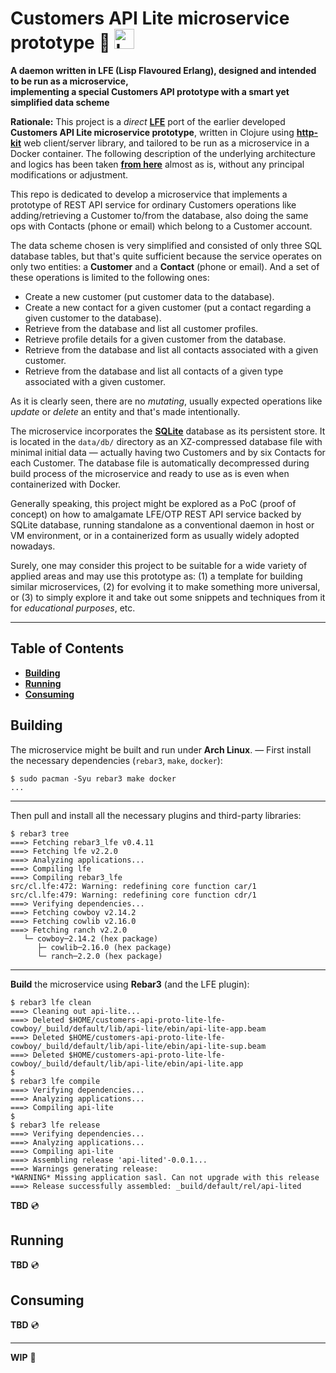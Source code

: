 # Customers API Lite microservice prototype :small_blue_diamond: <img src="https://blog.lfe.io/assets/images/posts/LispFlavoredErlang-medium-square.png" style="border:0;width:32px" alt="LFE (Lisp Flavoured Erlang)" />

**A daemon written in LFE (Lisp Flavoured Erlang), designed and intended to be run as a microservice,
<br />implementing a special Customers API prototype with a smart yet simplified data scheme**

**Rationale:** This project is a *direct* **[LFE](https://lfe.io "Lisp Flavoured Erlang")** port of the earlier developed **Customers API Lite microservice prototype**, written in Clojure using **[http-kit](https://http-kit.github.io "Simple, high-performance event-driven HTTP client+server for Clojure")** web client/server library, and tailored to be run as a microservice in a Docker container. The following description of the underlying architecture and logics has been taken **[from here](https://github.com/rgolubtsov/customers-api-proto-lite-clojure-httpkit/blob/main/README.md)** almost as is, without any principal modifications or adjustment.

This repo is dedicated to develop a microservice that implements a prototype of REST API service for ordinary Customers operations like adding/retrieving a Customer to/from the database, also doing the same ops with Contacts (phone or email) which belong to a Customer account.

The data scheme chosen is very simplified and consisted of only three SQL database tables, but that's quite sufficient because the service operates on only two entities: a **Customer** and a **Contact** (phone or email). And a set of these operations is limited to the following ones:

* Create a new customer (put customer data to the database).
* Create a new contact for a given customer (put a contact regarding a given customer to the database).
* Retrieve from the database and list all customer profiles.
* Retrieve profile details for a given customer from the database.
* Retrieve from the database and list all contacts associated with a given customer.
* Retrieve from the database and list all contacts of a given type associated with a given customer.

As it is clearly seen, there are no *mutating*, usually expected operations like *update* or *delete* an entity and that's made intentionally.

The microservice incorporates the **[SQLite](https://sqlite.org "A small, fast, self-contained, high-reliability, full-featured, SQL database engine")** database as its persistent store. It is located in the `data/db/` directory as an XZ-compressed database file with minimal initial data &mdash; actually having two Customers and by six Contacts for each Customer. The database file is automatically decompressed during build process of the microservice and ready to use as is even when containerized with Docker.

Generally speaking, this project might be explored as a PoC (proof of concept) on how to amalgamate LFE/OTP REST API service backed by SQLite database, running standalone as a conventional daemon in host or VM environment, or in a containerized form as usually widely adopted nowadays.

Surely, one may consider this project to be suitable for a wide variety of applied areas and may use this prototype as: (1) a template for building similar microservices, (2) for evolving it to make something more universal, or (3) to simply explore it and take out some snippets and techniques from it for *educational purposes*, etc.

---

## Table of Contents

* **[Building](#building)**
* **[Running](#running)**
* **[Consuming](#consuming)**

## Building

The microservice might be built and run under **Arch Linux**. &mdash; First install the necessary dependencies (`rebar3`, `make`, `docker`):

```
$ sudo pacman -Syu rebar3 make docker
...
```

---

Then pull and install all the necessary plugins and third-party libraries:

```
$ rebar3 tree
===> Fetching rebar3_lfe v0.4.11
===> Fetching lfe v2.2.0
===> Analyzing applications...
===> Compiling lfe
===> Compiling rebar3_lfe
src/cl.lfe:472: Warning: redefining core function car/1
src/cl.lfe:479: Warning: redefining core function cdr/1
===> Verifying dependencies...
===> Fetching cowboy v2.14.2
===> Fetching cowlib v2.16.0
===> Fetching ranch v2.2.0
   └─ cowboy─2.14.2 (hex package)
      ├─ cowlib─2.16.0 (hex package)
      └─ ranch─2.2.0 (hex package)
```

---

**Build** the microservice using **Rebar3** (and the LFE plugin):

```
$ rebar3 lfe clean
===> Cleaning out api-lite...
===> Deleted $HOME/customers-api-proto-lite-lfe-cowboy/_build/default/lib/api-lite/ebin/api-lite-app.beam
===> Deleted $HOME/customers-api-proto-lite-lfe-cowboy/_build/default/lib/api-lite/ebin/api-lite-sup.beam
===> Deleted $HOME/customers-api-proto-lite-lfe-cowboy/_build/default/lib/api-lite/ebin/api-lite.app
$
$ rebar3 lfe compile
===> Verifying dependencies...
===> Analyzing applications...
===> Compiling api-lite
$
$ rebar3 lfe release
===> Verifying dependencies...
===> Analyzing applications...
===> Compiling api-lite
===> Assembling release 'api-lited'-0.0.1...
===> Warnings generating release:
*WARNING* Missing application sasl. Can not upgrade with this release
===> Release successfully assembled: _build/default/rel/api-lited
```

**TBD** :cd:

## Running

**TBD** :cd:

## Consuming

**TBD** :cd:

---

**WIP** :dvd:
